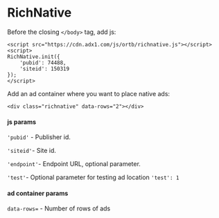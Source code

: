 # RichNative


Before the closing `</body>` tag, add js:
```
<script src="https://cdn.adx1.com/js/ortb/richnative.js"></script>
<script>
RichNative.init({
    'pubid': 74488,
    'siteid': 150319
});
</script>
```
Add an ad container where you want to place native ads:

```
<div class="richnative" data-rows="2"></div>
```

#### js params
`'pubid'` - Publisher id.

`'siteid'`- Site id.

`'endpoint'`- Endpoint URL, optional parameter.

`'test'`- Optional parameter for testing ad location `'test': 1`

#### ad container params
`data-rows=` - Number of rows of ads

